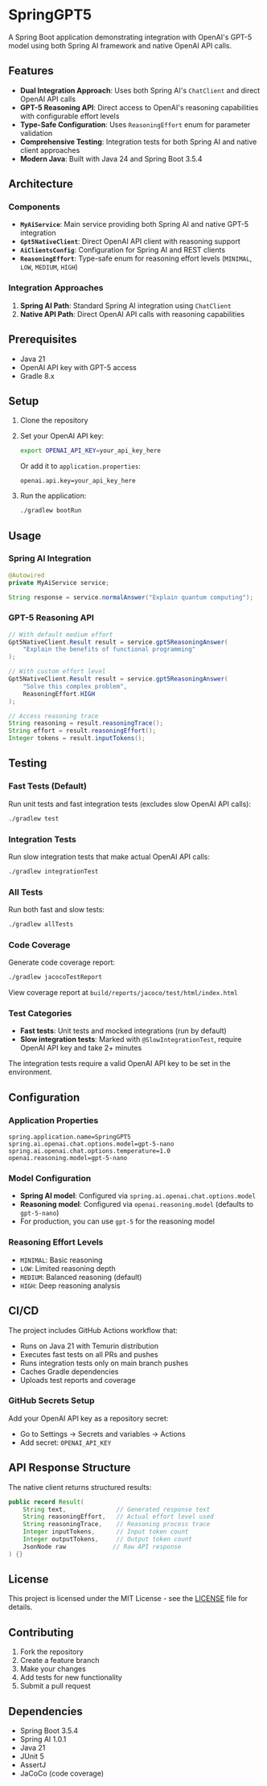 # SpringGPT5

A Spring Boot application demonstrating integration with OpenAI's GPT-5 model using both Spring AI framework and native OpenAI API calls.

## Features

- **Dual Integration Approach**: Uses both Spring AI's `ChatClient` and direct OpenAI API calls
- **GPT-5 Reasoning API**: Direct access to OpenAI's reasoning capabilities with configurable effort levels
- **Type-Safe Configuration**: Uses `ReasoningEffort` enum for parameter validation
- **Comprehensive Testing**: Integration tests for both Spring AI and native client approaches
- **Modern Java**: Built with Java 24 and Spring Boot 3.5.4

## Architecture

### Components

- **`MyAiService`**: Main service providing both Spring AI and native GPT-5 integration
- **`Gpt5NativeClient`**: Direct OpenAI API client with reasoning support
- **`AiClientsConfig`**: Configuration for Spring AI and REST clients
- **`ReasoningEffort`**: Type-safe enum for reasoning effort levels (`MINIMAL`, `LOW`, `MEDIUM`, `HIGH`)

### Integration Approaches

1. **Spring AI Path**: Standard Spring AI integration using `ChatClient`
2. **Native API Path**: Direct OpenAI API calls with reasoning capabilities

## Prerequisites

- Java 21
- OpenAI API key with GPT-5 access
- Gradle 8.x

## Setup

1. Clone the repository
2. Set your OpenAI API key:
   ```bash
   export OPENAI_API_KEY=your_api_key_here
   ```
   Or add it to `application.properties`:
   ```properties
   openai.api.key=your_api_key_here
   ```

3. Run the application:
   ```bash
   ./gradlew bootRun
   ```

## Usage

### Spring AI Integration
```java
@Autowired
private MyAiService service;

String response = service.normalAnswer("Explain quantum computing");
```

### GPT-5 Reasoning API
```java
// With default medium effort
Gpt5NativeClient.Result result = service.gpt5ReasoningAnswer(
    "Explain the benefits of functional programming"
);

// With custom effort level
Gpt5NativeClient.Result result = service.gpt5ReasoningAnswer(
    "Solve this complex problem", 
    ReasoningEffort.HIGH
);

// Access reasoning trace
String reasoning = result.reasoningTrace();
String effort = result.reasoningEffort();
Integer tokens = result.inputTokens();
```

## Testing

### Fast Tests (Default)
Run unit tests and fast integration tests (excludes slow OpenAI API calls):
```bash
./gradlew test
```

### Integration Tests
Run slow integration tests that make actual OpenAI API calls:
```bash
./gradlew integrationTest
```

### All Tests
Run both fast and slow tests:
```bash
./gradlew allTests
```

### Code Coverage
Generate code coverage report:
```bash
./gradlew jacocoTestReport
```

View coverage report at `build/reports/jacoco/test/html/index.html`

### Test Categories
- **Fast tests**: Unit tests and mocked integrations (run by default)
- **Slow integration tests**: Marked with `@SlowIntegrationTest`, require OpenAI API key and take 2+ minutes

The integration tests require a valid OpenAI API key to be set in the environment.

## Configuration

### Application Properties
```properties
spring.application.name=SpringGPT5
spring.ai.openai.chat.options.model=gpt-5-nano
spring.ai.openai.chat.options.temperature=1.0
openai.reasoning.model=gpt-5-nano
```

### Model Configuration
- **Spring AI model**: Configured via `spring.ai.openai.chat.options.model`
- **Reasoning model**: Configured via `openai.reasoning.model` (defaults to `gpt-5-nano`)
- For production, you can use `gpt-5` for the reasoning model

### Reasoning Effort Levels
- `MINIMAL`: Basic reasoning
- `LOW`: Limited reasoning depth
- `MEDIUM`: Balanced reasoning (default)
- `HIGH`: Deep reasoning analysis

## CI/CD

The project includes GitHub Actions workflow that:
- Runs on Java 21 with Temurin distribution
- Executes fast tests on all PRs and pushes
- Runs integration tests only on main branch pushes
- Caches Gradle dependencies
- Uploads test reports and coverage

### GitHub Secrets Setup
Add your OpenAI API key as a repository secret:
- Go to Settings → Secrets and variables → Actions
- Add secret: `OPENAI_API_KEY`

## API Response Structure

The native client returns structured results:
```java
public record Result(
    String text,              // Generated response text
    String reasoningEffort,   // Actual effort level used
    String reasoningTrace,    // Reasoning process trace
    Integer inputTokens,      // Input token count
    Integer outputTokens,     // Output token count
    JsonNode raw             // Raw API response
) {}
```

## License

This project is licensed under the MIT License - see the [LICENSE](LICENSE) file for details.

## Contributing

1. Fork the repository
2. Create a feature branch
3. Make your changes
4. Add tests for new functionality
5. Submit a pull request

## Dependencies

- Spring Boot 3.5.4
- Spring AI 1.0.1
- Java 21
- JUnit 5
- AssertJ
- JaCoCo (code coverage)
